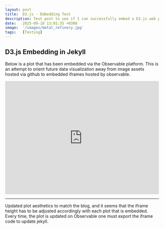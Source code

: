 ```yaml
---
layout: post
title:  D3.js - Embedding Test
description: Test post to see if I can successfully embed a D3.js web plot and figure out the best theming for the blog.
date:   2025-09-10 13:01:35 +0300
image:  '/images/metal_refinery.jpg'
tags:   [Testing]
---
```


## D3.js Embedding in Jekyll

Below is a plot that has been embedded via the Observable platform. This is an attempt to orient future data visualization away from image assets hosted via github to embedded iframes hosted by observable.

<iframe width="100%" height="371" frameborder="0"
  src="https://observablehq.com/embed/@umbertofasci/jekylltestplot@61?cells=plot"></iframe>

---

Updated plot aesthetics to match the blog, and it seems that the iframe height has to be adjusted accordingly with each plot that is embedded.
Every time, the plot is updated on Observable one must export the iframe code to update jekyll.